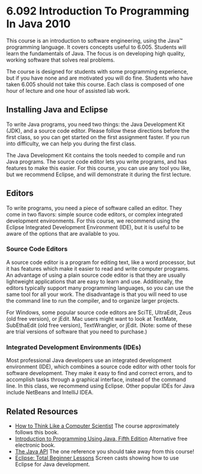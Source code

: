 # 6.092 Introduction To Programming In Java 2010

This course is an introduction to software engineering, using the Java™ programming language. It covers concepts useful to 6.005. Students will learn the fundamentals of Java. The focus is on developing high quality, working software that solves real problems.

The course is designed for students with some programming experience, but if you have none and are motivated you will do fine. Students who have taken 6.005 should not take this course. Each class is composed of one hour of lecture and one hour of assisted lab work.

## Installing Java and Eclipse

To write Java programs, you need two things: the Java Development Kit (JDK), and a source code editor. Please follow these directions before the first class, so you can get started on the first assignment faster. If you run into difficulty, we can help you during the first class.

The Java Development Kit contains the tools needed to compile and run Java programs. The source code editor lets you write programs, and has features to make this easier. For this course, you can use any tool you like, but we recommend Eclipse, and will demonstrate it during the first lecture.

## Editors

To write programs, you need a piece of software called an editor. They come in two flavors: simple source code editors, or complex integrated development environments. For this course, we recommend using the Eclipse Integrated Development Environment (IDE), but it is useful to be aware of the options that are available to you.

### Source Code Editors

A source code editor is a program for editing text, like a word processor, but it has features which make it easier to read and write computer programs. An advantage of using a plain source code editor is that they are usually lightweight applications that are easy to learn and use. Additionally, the editors typically support many programming languages, so you can use the same tool for all your work. The disadvantage is that you will need to use the command line to run the compiler, and to organize larger projects.

For Windows, some popular source code editors are SciTE, UltraEdit, Zeus (old free version), or jEdit. Mac users might want to look at TextMate, SubEthaEdit (old free version), TextWrangler, or jEdit. (Note: some of these are trial versions of software that you need to purchase.)

### Integrated Development Environments (IDEs)

Most professional Java developers use an integrated development environment (IDE), which combines a source code editor with other tools for software development. They make it easy to find and correct errors, and to accomplish tasks through a graphical interface, instead of the command line. In this class, we recommend using Eclipse. Other popular IDEs for Java include NetBeans and IntelliJ IDEA.

## Related Resources

- [How to Think Like a Computer Scientist](https://greenteapress.com/wp/think-java/)
The course approximately follows this book.
- [Introduction to Programming Using Java, Fifth Edition](http://math.hws.edu/javanotes/)
Alternative free electronic book.
- [The Java API](http://java.sun.com/javase/6/docs/api/)
The one reference you should take away from this course!
- [Eclipse: Total Beginner Lessons](http://eclipsetutorial.sourceforge.net/totalbeginnerlessons.html)
Screen casts showing how to use Eclipse for Java development.
